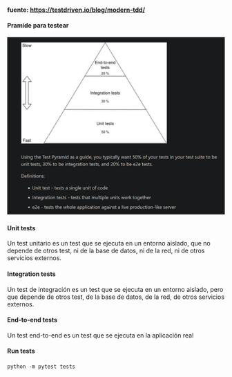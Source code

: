 #### fuente: https://testdriven.io/blog/modern-tdd/

#### Pramide para testear

![piramide.png](piramide.png)

#### Unit tests

Un test unitario es un test que se ejecuta en un entorno aislado, que no depende de otros test, ni de la base de datos,
ni de la red, ni de otros servicios externos.

#### Integration tests

Un test de integración es un test que se ejecuta en un entorno aislado, pero que depende de otros test, de la base de
datos, de la red, de otros servicios externos.

#### End-to-end tests

Un test end-to-end es un test que se ejecuta en la aplicación real

#### Run tests

````
python -m pytest tests
````